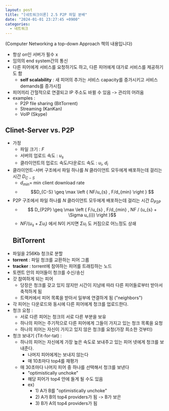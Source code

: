 ```yaml
---
layout: post
title: "[네트워크이론] 2.5 P2P 파일 분배"
date: "2024-01-01 23:27:45 +0900"
categories:
  - 네트워크
---
```

(Computer Networking a top\-down Approach 책의 내용입니다)
 


- 항상 on인 서버가 필수 x
- 임의의 end system간의 통신
- 다른 피어에게 서비스를 요청하기도 하고, 다른 피어에게
 대가로 서비스를 제공하기도 함
	- **self scalability** : 새 피어의 추가는
	 서비스 capacity를 증가시키고 서비스 demands를 증가시킴
- 피어끼리 간헐적으로 연결되고 IP 주소도 바뀔 수 있음 \-\>
 관리의 어려움
- examples :
	- P2P file sharing (BitTorrent)
	- Streaming (KanKan)
	- VoIP (Skype)


## Clinet\-Server vs. P2P


- 가정
	- 파일 크기 : $F$
	- 서버의 업로드 속도 : $u_{s}$
	- 클라이언트의 업로드 속도/다운로드 속도 : $u_{i}$,
	 $d_{i}$
- 클라이언트\-서버 구조에서 파일 하나를 $N$ 클라이언트
 모두에게 배포하는데 걸리는 시간 $D_{C-S}$
	- $d_{min} =$ min client download rate
	- $$D_{C-S} \geq \max \left { NF/u_{s} , F/d_{min}
                          \right } $$
- P2P 구조에서 파일 하나를 $N$ 클라이언트 모두에게
 배포하는데 걸리는 시간 $D_{P2P}$
	- $$ D_{P2P} \geq \max \left { F/u_{s} , F/d_{min} , NF
                          / (u_{s} + \Sigma u_{i}) \right }$$
	- $NF/(u_{s} + \Sigma u_{i})$ 에서 $N$이 커지면 $\Sigma
                          u_{i}$ 도 커짐으로 어느정도 상쇄
	 ## BitTorrent
- 파일을 256Kb 청크로 분할
- **torrent** : 파일 청크를 교환하는 피어 그룹
- **tracker** : torrent에 참여하는 피어를
 트래킹하는 노드
- 토렌트 안의 피어들이 청크를 수신/송신
- 갓 참여하게 되는 피어
	- 당장은 청크를 갖고 있지 않지만 시간이 지남에 따라 다른
	 피어들로부터 받아서 축적하게 됨
	- 트랙커에서 피어 목록을 받아서 일부에 연결하게 됨
	 ("neighbors")
- 각 피어는 다운로드와 동시에 다른 피어에게 청크를
 업로드한다.
- 청크 요청 :
	- 서로 다른 피어는 청크의 서로 다른 부분을 보유
	- 하나의 피어는 주기적으로 다른 피어에게 그들이 가지고
	 있는 청크 목록을 요청
	- 하나의 피어는 자신이 가지고 있지 않은 청크를 요청(가장
	 희소한 것부터)
- 청크 보내기 (Tit\-for\-tat) :
	- 하나의 피어는 자신에게 가장 높은 속도로 보내주고 있는
	 피어 넷에게 청크를 보내준다.
		- 나머지 피어에게는 보내지 않는다
		- 매 10초마다 top4를 재평가
	- 매 30초마다 나머지 피어 중 하나를 선택해서 청크를
	 보낸다
		- "optimistically unchoke"
		- 해당 피어가 top4 안에 들게 될 수도 있음
		- ex)
			- 1\) A가 B를 "optimistically unchoke"
			- 2\) A가 B의 top4 providers가 됨 \-\> B가 보은
			- 3\) B가 A의 top4 providers가 됨
